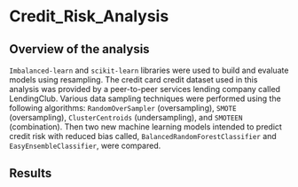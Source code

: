 # Credit_Risk_Analysis
## Overview of the analysis
`Imbalanced-learn` and `scikit-learn` libraries were used to build and evaluate models using resampling. The credit card credit dataset used in this analysis was provided by a peer-to-peer services lending company called LendingClub. Various data sampling techniques were performed using the following algorithms: `RandomOverSampler` (oversampling), `SMOTE` (oversampling), `ClusterCentroids` (undersampling), and `SMOTEEN` (combination). Then two new machine learning models intended to predict credit risk with reduced bias called, `BalancedRandomForestClassifier` and `EasyEnsembleClassifier`, were compared.

## Results


